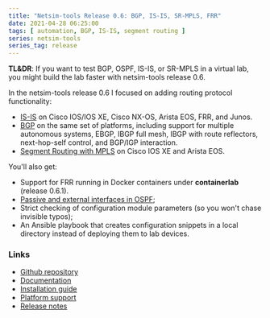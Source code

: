 ```yaml
---
title: "Netsim-tools Release 0.6: BGP, IS-IS, SR-MPLS, FRR"
date: 2021-04-28 06:25:00
tags: [ automation, BGP, IS-IS, segment routing ]
series: netsim-tools
series_tag: release
---
```

**TL&DR**: If you want to test BGP, OSPF, IS-IS, or SR-MPLS in a virtual lab, you might build the lab faster with netsim-tools release 0.6.

In the netsim-tools release 0.6 I focused on adding routing protocol functionality:

* [IS-IS](https://netsim-tools.readthedocs.io/en/latest/module/isis.html) on Cisco IOS/IOS XE, Cisco NX-OS, Arista EOS, FRR, and Junos.
* [BGP](https://netsim-tools.readthedocs.io/en/latest/module/bgp.html) on the same set of platforms, including support for multiple autonomous systems, EBGP, IBGP full mesh, IBGP with route reflectors, next-hop-self control, and BGP/IGP interaction.
* [Segment Routing with MPLS](https://netsim-tools.readthedocs.io/en/latest/module/sr-mpls.html) on Cisco IOS XE and Arista EOS.

You'll also get:
<!--more-->
* Support for FRR running in Docker containers under **containerlab** (release 0.6.1).
* [Passive and external interfaces in OSPF](https://netsim-tools.readthedocs.io/en/latest/module/ospf.html#using-link-roles);
* Strict checking of configuration module parameters (so you won't chase invisible typos);
* An Ansible playbook that creates configuration snippets in a local directory instead of deploying them to lab devices.

### Links

* [Github repository](https://github.com/ipspace/netsim-tools)
* [Documentation](https://netsim-tools.readthedocs.io/)
* [Installation guide](https://netsim-tools.readthedocs.io/en/latest/install.html)
* [Platform support](https://netsim-tools.readthedocs.io/en/latest/platforms.html)
* [Release notes](https://netsim-tools.readthedocs.io/en/latest/release/0.6.html)